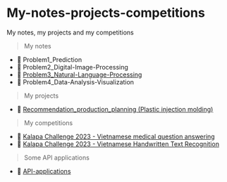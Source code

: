 # My-notes-projects-competitions
My notes, my projects and my competitions

>My notes
- 📎 Problem1_Prediction
- 📎 Problem2_Digital-Image-Processing
- 📎 [Problem3_Natural-Language-Processing](https://github.com/ThuyHaLE/Problem3_Natural-Language-Processing)
- 📎 Problem4_Data-Analysis-Visualization

>My projects
- 📎 [Recommendation_production_planning (Plastic injection molding)](https://github.com/ThuyHaLE/Recommender_system)
  
>My competitions
- 📎 [Kalapa Challenge 2023 - Vietnamese medical question answering](https://github.com/ThuyHaLE/VietnameseMedQA)
- 📎 [Kalapa Challenge 2023 - Vietnamese Handwritten Text Recognition](https://github.com/ThuyHaLE/VietnameseHandwrittenTextRecognition)
  
>Some API applications
- 📎 [API-applications](https://github.com/ThuyHaLE/API-application)

